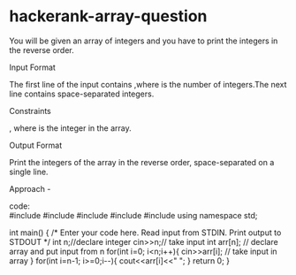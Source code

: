 # hackerank-array-question
 You will be given an array of  integers and you have to print the integers in the reverse order.

Input Format

The first line of the input contains ,where  is the number of integers.The next line contains  space-separated integers.

Constraints


, where  is the  integer in the array.

Output Format

Print the  integers of the array in the reverse order, space-separated on a single line.



Approach -  
 
 
 code:   
 #include <cmath>
#include <cstdio>
#include <vector>
#include <iostream>
#include <algorithm>
using namespace std;


int main() {
    /* Enter your code here. Read input from STDIN. Print output to STDOUT */
      int n;//declare integer 
      cin>>n;// take input 
      int arr[n]; // declare array and put input from n 
      for(int i=0; i<n;i++){ 
          cin>>arr[i]; // take input in array
      }
      for(int i=n-1; i>=0;i--){
          cout<<arr[i]<<" ";
      }
    return 0;
}
